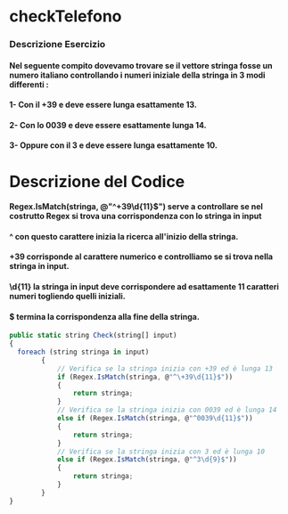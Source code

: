# checkTelefono
### Descrizione Esercizio
#### Nel seguente compito dovevamo trovare se il vettore stringa fosse un numero italiano controllando i numeri iniziale della stringa in 3 modi differenti : 
#### 1- Con il +39 e deve essere lunga esattamente 13. 
#### 2- Con lo 0039 e deve essere esattamente lunga 14.
#### 3- Oppure con il 3 e deve essere lunga esattamente 10.
# Descrizione del Codice
#### Regex.IsMatch(stringa, @"^\+39\d{11}$") serve a controllare se nel costrutto Regex si trova una corrispondenza con lo stringa in input
#### ^ con questo carattere inizia la ricerca all'inizio della stringa.
#### \+39 corrisponde al carattere numerico e controlliamo se si trova nella stringa in input.
#### \d{11} la stringa in input deve corrispondere ad esattamente 11 caratteri numeri togliendo quelli iniziali.
#### $ termina la corrispondenza alla fine della stringa.
``` JavaScript
public static string Check(string[] input)
{
  foreach (string stringa in input)
        {
            // Verifica se la stringa inizia con +39 ed è lunga 13
            if (Regex.IsMatch(stringa, @"^\+39\d{11}$"))
            {
                return stringa;
            }
            // Verifica se la stringa inizia con 0039 ed è lunga 14
            else if (Regex.IsMatch(stringa, @"^0039\d{11}$"))
            {
                return stringa;
            }
            // Verifica se la stringa inizia con 3 ed è lunga 10
            else if (Regex.IsMatch(stringa, @"^3\d{9}$"))
            {
                return stringa;
            }
        }
}
```
